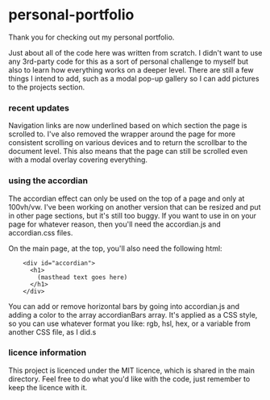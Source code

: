 # personal-portfolio

Thank you for checking out my personal portfolio.

Just about all of the code here was written from scratch. I didn't want to use any 3rd-party code for this as a sort of personal challenge to myself but also to learn how everything works on a deeper level. There are still a few things I intend to add, such as a modal pop-up gallery so I can add pictures to the projects section.

### recent updates

Navigation links are now underlined based on which section the page is scrolled to. I've also removed the wrapper around the page
for more consistent scrolling on various devices and to return the scrollbar to the document level. This also means that the
page can still be scrolled even with a modal overlay covering everything.

### using the accordian

The accordian effect can only be used on the top of a page and only at 100vh/vw. I've been working on another version that can be
resized and put in other page sections, but it's still too buggy. If you want to use in on your page for whatever reason, then you'll need the accordian.js and accordian.css files.

On the main page, at the top, you'll also need the following html:

```
    <div id="accordian">
      <h1>
        (masthead text goes here)
      </h1>
    </div>
```

You can add or remove horizontal bars by going into accordian.js and adding a color to the array accordianBars array. It's applied
as a CSS style, so you can use whatever format you like: rgb, hsl, hex, or a variable from another CSS file, as I did.s

### licence information

This project is licenced under the MIT licence, which is shared in the main directory. Feel free to do what you'd like with the code, just remember to keep the licence with it.
